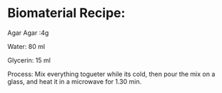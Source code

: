 # Biomaterial Recipe:

Agar Agar :4g

Water: 80 ml

Glycerin: 15 ml

Process: Mix everything togueter while its cold, then pour the mix on a glass, and heat it in a microwave for 1.30 min.